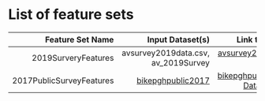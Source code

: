 # List of feature sets
|  Feature Set Name | Input Dataset(s) |  Link to Report |
| ---:| ---: | ---: |
| 2019SurveryFeatures |avsurvey2019data.csv, av_2019Survey|[ avsurvey2019 data Report](https://github.com/CMU-SoftwareDesignforDS-Team/AutoVehicles/blob/main/Docs/Data_Report/DataSummaryReport_2019Survey.md)|
| 2017PublicSurveyFeatures|  [bikepghpublic2017](https://github.com/CMU-SoftwareDesignforDS-Team/AutoVehicles/blob/main/Data/Raw/bikepghpublic2017.csv) | [bikepghpublic2017 Data Report](https://github.com/CMU-SoftwareDesignforDS-Team/AutoVehicles/blob/main/Data/For_Modeling/2017PublicSurveyFeatures.csv))|

